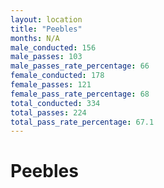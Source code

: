 ```yaml
---
layout: location
title: "Peebles"
months: N/A
male_conducted: 156
male_passes: 103
male_passes_rate_percentage: 66
female_conducted: 178
female_passes: 121
female_pass_rate_percentage: 68
total_conducted: 334
total_passes: 224
total_pass_rate_percentage: 67.1
---
```


# Peebles
